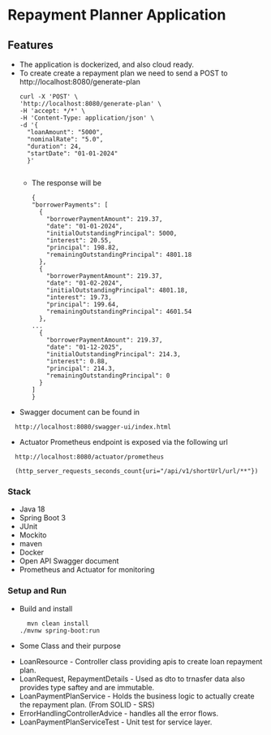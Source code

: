 # Repayment Planner Application

##  Features

* The application is dockerized, and also cloud ready.
* To create create a repayment plan we need to send a POST to http://localhost:8080/generate-plan
  ```
  curl -X 'POST' \
  'http://localhost:8080/generate-plan' \
  -H 'accept: */*' \
  -H 'Content-Type: application/json' \
  -d '{
    "loanAmount": "5000",
    "nominalRate": "5.0",
    "duration": 24,
    "startDate": "01-01-2024"
    }'
 
  ```
  * The response will be
    ```
    {
    "borrowerPayments": [
      {
        "borrowerPaymentAmount": 219.37,
        "date": "01-01-2024",
        "initialOutstandingPrincipal": 5000,
        "interest": 20.55,
        "principal": 198.82,
        "remainingOutstandingPrincipal": 4801.18
      },
      {
        "borrowerPaymentAmount": 219.37,
        "date": "01-02-2024",
        "initialOutstandingPrincipal": 4801.18,
        "interest": 19.73,
        "principal": 199.64,
        "remainingOutstandingPrincipal": 4601.54
      }, 
    ...
      {
        "borrowerPaymentAmount": 219.37,
        "date": "01-12-2025",
        "initialOutstandingPrincipal": 214.3,
        "interest": 0.88,
        "principal": 214.3,
        "remainingOutstandingPrincipal": 0
      }
    ]
    }

* Swagger document can be found in

``` 
  http://localhost:8080/swagger-ui/index.html
``` 

* Actuator Prometheus endpoint is exposed via the following url

``` 
  http://localhost:8080/actuator/prometheus
  
  (http_server_requests_seconds_count{uri="/api/v1/shortUrl/url/**"})
``` 


### Stack

* Java 18
* Spring Boot 3
* JUnit
* Mockito
* maven
* Docker
* Open API Swagger document
* Prometheus and Actuator for monitoring

### Setup and Run

* Build and install
  ```
    mvn clean install
  ./mvnw spring-boot:run
  ```

*  Some Class and their purpose
- LoanResource - Controller class providing apis to create loan repayment plan.
- LoanRequest, RepaymentDetails - Used as dto to trnasfer data also provides type saftey and are immutable.
- LoanPaymentPlanService - Holds the business logic to actually create the repayment plan. (From SOLID - SRS)
- ErrorHandlingControllerAdvice - handles all the error flows.
- LoanPaymentPlanServiceTest - Unit test for service layer.

